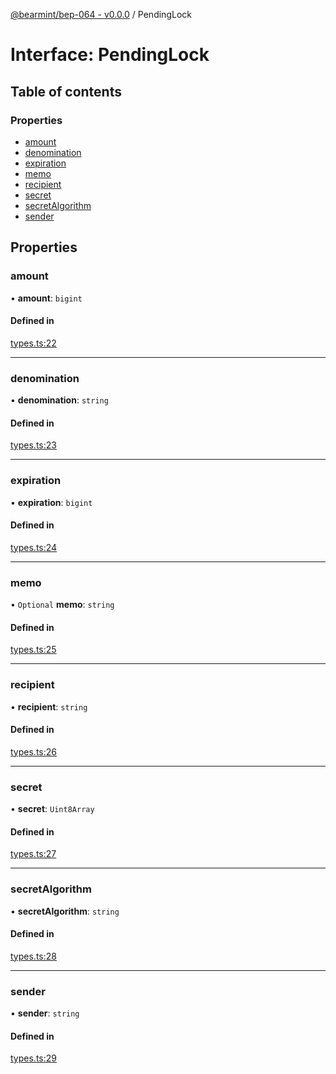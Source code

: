 [@bearmint/bep-064 - v0.0.0](../README.md) / PendingLock

# Interface: PendingLock

## Table of contents

### Properties

- [amount](PendingLock.md#amount)
- [denomination](PendingLock.md#denomination)
- [expiration](PendingLock.md#expiration)
- [memo](PendingLock.md#memo)
- [recipient](PendingLock.md#recipient)
- [secret](PendingLock.md#secret)
- [secretAlgorithm](PendingLock.md#secretalgorithm)
- [sender](PendingLock.md#sender)

## Properties

### amount

• **amount**: `bigint`

#### Defined in

[types.ts:22](https://github.com/bearmint/bearmint/blob/main/packages/bep-064/source/types.ts#L22)

___

### denomination

• **denomination**: `string`

#### Defined in

[types.ts:23](https://github.com/bearmint/bearmint/blob/main/packages/bep-064/source/types.ts#L23)

___

### expiration

• **expiration**: `bigint`

#### Defined in

[types.ts:24](https://github.com/bearmint/bearmint/blob/main/packages/bep-064/source/types.ts#L24)

___

### memo

• `Optional` **memo**: `string`

#### Defined in

[types.ts:25](https://github.com/bearmint/bearmint/blob/main/packages/bep-064/source/types.ts#L25)

___

### recipient

• **recipient**: `string`

#### Defined in

[types.ts:26](https://github.com/bearmint/bearmint/blob/main/packages/bep-064/source/types.ts#L26)

___

### secret

• **secret**: `Uint8Array`

#### Defined in

[types.ts:27](https://github.com/bearmint/bearmint/blob/main/packages/bep-064/source/types.ts#L27)

___

### secretAlgorithm

• **secretAlgorithm**: `string`

#### Defined in

[types.ts:28](https://github.com/bearmint/bearmint/blob/main/packages/bep-064/source/types.ts#L28)

___

### sender

• **sender**: `string`

#### Defined in

[types.ts:29](https://github.com/bearmint/bearmint/blob/main/packages/bep-064/source/types.ts#L29)
